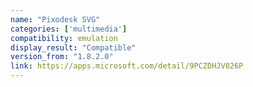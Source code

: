 ```yaml
---
name: "Pixodesk SVG"
categories: ['multimedia']
compatibility: emulation
display_result: "Compatible"
version_from: "1.8.2.0"
link: https://apps.microsoft.com/detail/9PCZDHJV026P
---
```

